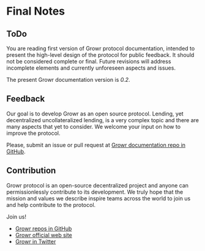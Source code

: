 # Final Notes

## ToDo
You are reading first version of Growr protocol documentation, intended to present the high-level design of the protocol for public feedback. It should not be considered complete or final. Future revisions will address incomplete elements and currently unforeseen aspects and issues.

The present Growr documentation version is *0.2*.

## Feedback
Our goal is to develop Growr as an open source protocol. Lending, yet decentralized uncollateralized lending, is a very complex topic and there are many aspects that yet to consider. We welcome your input on how to improve the protocol.

Please, submit an issue or pull request at [Growr documentation repo in GitHub](https://github.com/growr-xyz/growr-documentation/).

## Contribution
Growr protocol is an open-source decentralized project and anyone can permissionlessly contribute to its development. We truly hope that the mission and values we describe inspire teams across the world to join us and help contribute to the protocol.

Join us!
- [Growr repos in GitHub](https://github.com/growr-xyz)
- [Growr official web site](https://www.growr.xyz)
- [Growr in Twitter](link)
  